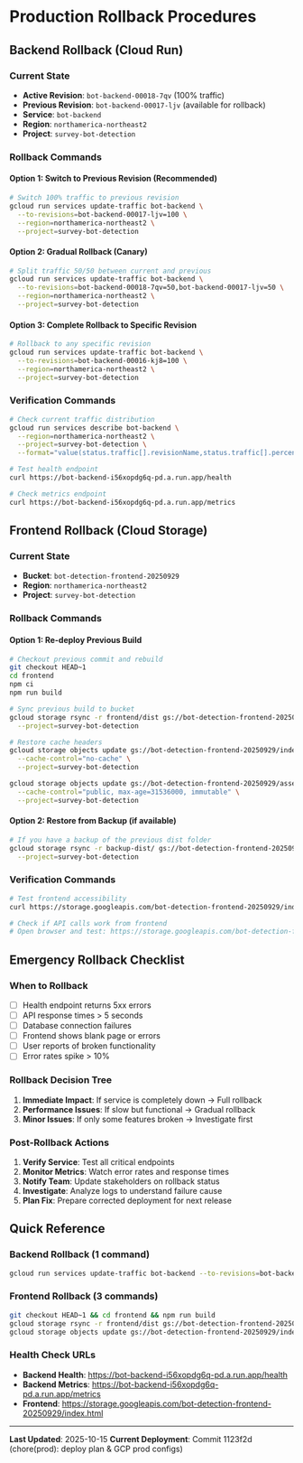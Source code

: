 # Production Rollback Procedures

## Backend Rollback (Cloud Run)

### Current State
- **Active Revision**: `bot-backend-00018-7qv` (100% traffic)
- **Previous Revision**: `bot-backend-00017-ljv` (available for rollback)
- **Service**: `bot-backend`
- **Region**: `northamerica-northeast2`
- **Project**: `survey-bot-detection`

### Rollback Commands

#### Option 1: Switch to Previous Revision (Recommended)
```bash
# Switch 100% traffic to previous revision
gcloud run services update-traffic bot-backend \
  --to-revisions=bot-backend-00017-ljv=100 \
  --region=northamerica-northeast2 \
  --project=survey-bot-detection
```

#### Option 2: Gradual Rollback (Canary)
```bash
# Split traffic 50/50 between current and previous
gcloud run services update-traffic bot-backend \
  --to-revisions=bot-backend-00018-7qv=50,bot-backend-00017-ljv=50 \
  --region=northamerica-northeast2 \
  --project=survey-bot-detection
```

#### Option 3: Complete Rollback to Specific Revision
```bash
# Rollback to any specific revision
gcloud run services update-traffic bot-backend \
  --to-revisions=bot-backend-00016-kj8=100 \
  --region=northamerica-northeast2 \
  --project=survey-bot-detection
```

### Verification Commands
```bash
# Check current traffic distribution
gcloud run services describe bot-backend \
  --region=northamerica-northeast2 \
  --project=survey-bot-detection \
  --format="value(status.traffic[].revisionName,status.traffic[].percent)"

# Test health endpoint
curl https://bot-backend-i56xopdg6q-pd.a.run.app/health

# Check metrics endpoint
curl https://bot-backend-i56xopdg6q-pd.a.run.app/metrics
```

## Frontend Rollback (Cloud Storage)

### Current State
- **Bucket**: `bot-detection-frontend-20250929`
- **Region**: `northamerica-northeast2`
- **Project**: `survey-bot-detection`

### Rollback Commands

#### Option 1: Re-deploy Previous Build
```bash
# Checkout previous commit and rebuild
git checkout HEAD~1
cd frontend
npm ci
npm run build

# Sync previous build to bucket
gcloud storage rsync -r frontend/dist gs://bot-detection-frontend-20250929 \
  --project=survey-bot-detection

# Restore cache headers
gcloud storage objects update gs://bot-detection-frontend-20250929/index.html \
  --cache-control="no-cache" \
  --project=survey-bot-detection

gcloud storage objects update gs://bot-detection-frontend-20250929/assets/** \
  --cache-control="public, max-age=31536000, immutable" \
  --project=survey-bot-detection
```

#### Option 2: Restore from Backup (if available)
```bash
# If you have a backup of the previous dist folder
gcloud storage rsync -r backup-dist/ gs://bot-detection-frontend-20250929 \
  --project=survey-bot-detection
```

### Verification Commands
```bash
# Test frontend accessibility
curl https://storage.googleapis.com/bot-detection-frontend-20250929/index.html

# Check if API calls work from frontend
# Open browser and test: https://storage.googleapis.com/bot-detection-frontend-20250929/index.html
```

## Emergency Rollback Checklist

### When to Rollback
- [ ] Health endpoint returns 5xx errors
- [ ] API response times > 5 seconds
- [ ] Database connection failures
- [ ] Frontend shows blank page or errors
- [ ] User reports of broken functionality
- [ ] Error rates spike > 10%

### Rollback Decision Tree
1. **Immediate Impact**: If service is completely down → Full rollback
2. **Performance Issues**: If slow but functional → Gradual rollback
3. **Minor Issues**: If only some features broken → Investigate first

### Post-Rollback Actions
1. **Verify Service**: Test all critical endpoints
2. **Monitor Metrics**: Watch error rates and response times
3. **Notify Team**: Update stakeholders on rollback status
4. **Investigate**: Analyze logs to understand failure cause
5. **Plan Fix**: Prepare corrected deployment for next release

## Quick Reference

### Backend Rollback (1 command)
```bash
gcloud run services update-traffic bot-backend --to-revisions=bot-backend-00017-ljv=100 --region=northamerica-northeast2 --project=survey-bot-detection
```

### Frontend Rollback (3 commands)
```bash
git checkout HEAD~1 && cd frontend && npm run build
gcloud storage rsync -r frontend/dist gs://bot-detection-frontend-20250929 --project=survey-bot-detection
gcloud storage objects update gs://bot-detection-frontend-20250929/index.html --cache-control="no-cache" --project=survey-bot-detection
```

### Health Check URLs
- **Backend Health**: https://bot-backend-i56xopdg6q-pd.a.run.app/health
- **Backend Metrics**: https://bot-backend-i56xopdg6q-pd.a.run.app/metrics
- **Frontend**: https://storage.googleapis.com/bot-detection-frontend-20250929/index.html

---
**Last Updated**: 2025-10-15
**Current Deployment**: Commit 1123f2d (chore(prod): deploy plan & GCP prod configs)
